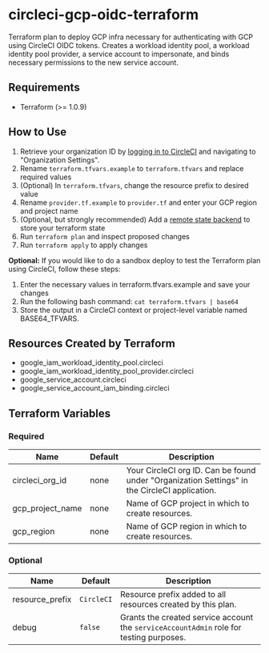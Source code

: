 # circleci-gcp-oidc-terraform
Terraform plan to deploy GCP infra necessary for authenticating with GCP using CircleCI OIDC tokens.  Creates a workload identity pool, a workload identity pool provider, a service account to impersonate, and binds necessary permissions to the new service account.

## Requirements

- Terraform (>= 1.0.9)

## How to Use

1. Retrieve your organization ID by [logging in to CircleCI](https://app.circleci.com/) and navigating to "Organization Settings".
2. Rename `terraform.tfvars.example` to `terraform.tfvars` and replace required values
3. (Optional) In `terraform.tfvars`, change the resource prefix to desired value
4. Rename `provider.tf.example` to `provider.tf` and enter your GCP region and project name
5. (Optional, but strongly recommended) Add a [remote state backend](https://www.terraform.io/docs/language/settings/backends/index.html) to store your terraform state
6. Run `terraform plan` and inspect proposed changes
7. Run `terraform apply` to apply changes

**Optional:** If you would like to do a sandbox deploy to test the Terraform plan using CircleCI, follow these steps:

1. Enter the necessary values in terraform.tfvars.example and save your changes
2. Run the following bash command: `cat terraform.tfvars | base64`
3. Store the output in a CircleCI context or project-level variable named BASE64_TFVARS.


## Resources Created by Terraform

- google_iam_workload_identity_pool.circleci
- google_iam_workload_identity_pool_provider.circleci
- google_service_account.circleci
- google_service_account_iam_binding.circleci

## Terraform Variables

### Required 

| Name | Default | Description|
|------|---------|------------|
|circleci_org_id|none|Your CircleCI org ID.  Can be found under "Organization Settings" in the CircleCI application.|
|gcp_project_name|none|Name of GCP project in which to create resources.|
|gcp_region|none|Name of GCP region in which to create resources.|


### Optional

| Name | Default | Description|
|------|---------|------------|
|resource_prefix|`CircleCI`|Resource prefix added to all resources created by this plan.|
|debug|`false`|Grants the created service account the `serviceAccountAdmin` role for testing purposes.|
